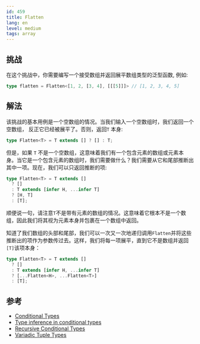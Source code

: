 ```yaml
---
id: 459
title: Flatten
lang: en
level: medium
tags: array
---
```


## 挑战

在这个挑战中，你需要编写一个接受数组并返回展平数组类型的泛型函数, 例如:

```ts
type flatten = Flatten<[1, 2, [3, 4], [[[5]]]> // [1, 2, 3, 4, 5]
```

## 解法

该挑战的基本用例是一个空数组的情况。当我们输入一个空数组时，我们返回一个空数组， 反正它已经被展平了。否则，返回`T` 本身:

```typescript
type Flatten<T> = T extends [] ? [] : T;
```

但是，如果 `T` 不是一个空数组，这意味着我们有一个包含元素的数组或元素本身。当它是一个包含元素的数组时，我们需要做什么？我们需要从它和尾部推断出其中一项。现在，我们可以只返回推断的项:

```typescript
type Flatten<T> = T extends []
  ? []
  : T extends [infer H, ...infer T]
  ? [H, T]
  : [T];
```

顺便说一句，请注意`T`不是带有元素的数组的情况。这意味着它根本不是一个数组，因此我们将其视为元素本身并包裹在一个数组中返回。

知道了我们数组的头部和尾部，我们可以一次又一次地递归调用`Flatten`并将这些推断出的项作为参数传过去。这样，我们将每一项展平，直到它不是数组并返回`[T]`该项本身：

```typescript
type Flatten<T> = T extends []
  ? []
  : T extends [infer H, ...infer T]
  ? [...Flatten<H>, ...Flatten<T>]
  : [T];
```

## 参考

- [Conditional Types](https://www.typescriptlang.org/docs/handbook/2/conditional-types.html)
- [Type inference in conditional types](https://www.typescriptlang.org/docs/handbook/2/conditional-types.html#inferring-within-conditional-types)
- [Recursive Conditional Types](https://www.typescriptlang.org/docs/handbook/release-notes/typescript-4-1.html#recursive-conditional-types)
- [Variadic Tuple Types](https://www.typescriptlang.org/docs/handbook/release-notes/typescript-4-0.html#variadic-tuple-types)
